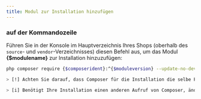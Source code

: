 ```yaml
---
title: Modul zur Installation hinzufügen
---
```


### **auf der Kommandozeile**

Führen Sie in der Konsole im Hauptverzeichnis Ihres Shops (oberhalb des `source`- und `vendor`-Verzeichnisses) diesen Befehl aus, um das Modul **{$modulename}** zur Installation hinzuzufügen:

```bash
php composer require {$composerident}:^{$moduleversion} --update-no-dev

> [!] Achten Sie darauf, dass Composer für die Installation die selbe PHP-Version verwendet, in der auch Ihr Shop ausgeführt wird. Sie erhalten sonst möglicherweise unpassende Modulpakete.

> [i] Benötigt Ihre Installation einen anderen Aufruf von Composer, ändern Sie den Befehl bitte entsprechend ab. Für weitere Optionen dieses Befehls lesen Sie bitte die [Dokumentation von Composer](https://getcomposer.org/doc/03-cli.md#require).
